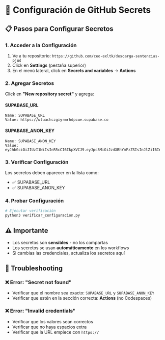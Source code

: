 # 🔐 Configuración de GitHub Secrets

## 📋 **Pasos para Configurar Secretos**

### **1. Acceder a la Configuración**

1. Ve a tu repositorio: `https://github.com/ceo-exltk/descarga-sentencias-pjud`
2. Click en **Settings** (pestaña superior)
3. En el menú lateral, click en **Secrets and variables** → **Actions**

### **2. Agregar Secretos**

Click en **"New repository secret"** y agrega:

#### **SUPABASE_URL**
```
Name: SUPABASE_URL
Value: https://wluachczgiyrmrhdpcue.supabase.co
```

#### **SUPABASE_ANON_KEY**
```
Name: SUPABASE_ANON_KEY
Value: eyJhbGciOiJIUzI1NiIsInR5cCI6IkpXVCJ9.eyJpc3MiOiJzdXBhYmFzZSIsInJlZiI6IndsdWFjaGN6Z2l5cm1yaGRwY3VlIiwicm9sZSI6ImFub24iLCJpYXQiOjE3NTY5MjA1NDcsImV4cCI6MjA3MjQ5NjU0N30.gXSqEYy_LFp951EnBhFxU_7RSf5VbJXRc2GlLn7OB7I
```

### **3. Verificar Configuración**

Los secretos deben aparecer en la lista como:
- ✅ SUPABASE_URL
- ✅ SUPABASE_ANON_KEY

### **4. Probar Configuración**

```bash
# Ejecutar verificación
python3 verificar_configuracion.py
```

## ⚠️ **Importante**

- Los secretos son **sensibles** - no los compartas
- Los secretos se usan **automáticamente** en los workflows
- Si cambias las credenciales, actualiza los secretos aquí

## 🔧 **Troubleshooting**

### **❌ Error: "Secret not found"**
- Verificar que el nombre sea exacto: `SUPABASE_URL` y `SUPABASE_ANON_KEY`
- Verificar que estén en la sección correcta: **Actions** (no Codespaces)

### **❌ Error: "Invalid credentials"**
- Verificar que los valores sean correctos
- Verificar que no haya espacios extra
- Verificar que la URL empiece con `https://`
